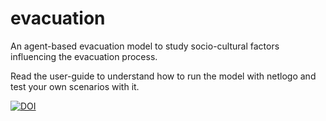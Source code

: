 # evacuation
An agent-based evacuation model to study socio-cultural factors influencing the evacuation process.

Read the user-guide to understand how to run the model with netlogo and test your own scenarios with it.

[![DOI](https://www.zenodo.org/badge/103112956.svg)](https://www.zenodo.org/badge/latestdoi/103112956)
